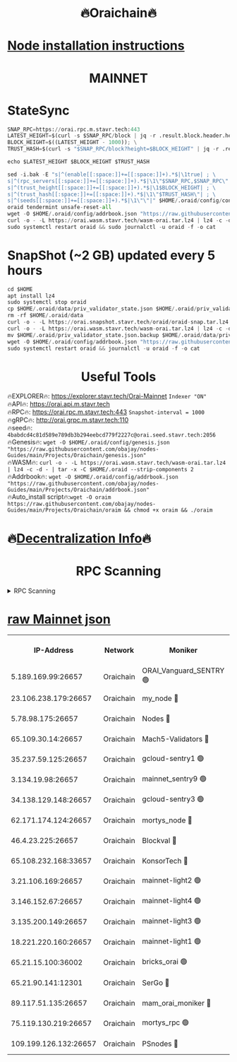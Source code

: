 <h1 align="center"> 🔥Oraichain🔥</h1>

[Node installation instructions](https://github.com/obajay/nodes-Guides/tree/main/Projects/Oraichain)
=
<h1 align="center"> MAINNET</h1>

# StateSync
```python
SNAP_RPC=https://orai.rpc.m.stavr.tech:443
LATEST_HEIGHT=$(curl -s $SNAP_RPC/block | jq -r .result.block.header.height); \
BLOCK_HEIGHT=$((LATEST_HEIGHT - 1000)); \
TRUST_HASH=$(curl -s "$SNAP_RPC/block?height=$BLOCK_HEIGHT" | jq -r .result.block_id.hash)

echo $LATEST_HEIGHT $BLOCK_HEIGHT $TRUST_HASH

sed -i.bak -E "s|^(enable[[:space:]]+=[[:space:]]+).*$|\1true| ; \
s|^(rpc_servers[[:space:]]+=[[:space:]]+).*$|\1\"$SNAP_RPC,$SNAP_RPC\"| ; \
s|^(trust_height[[:space:]]+=[[:space:]]+).*$|\1$BLOCK_HEIGHT| ; \
s|^(trust_hash[[:space:]]+=[[:space:]]+).*$|\1\"$TRUST_HASH\"| ; \
s|^(seeds[[:space:]]+=[[:space:]]+).*$|\1\"\"|" $HOME/.oraid/config/config.toml
oraid tendermint unsafe-reset-all
wget -O $HOME/.oraid/config/addrbook.json "https://raw.githubusercontent.com/obajay/nodes-Guides/main/Projects/Oraichain/addrbook.json"
curl -o - -L https://orai.wasm.stavr.tech/wasm-orai.tar.lz4 | lz4 -c -d - | tar -x -C $HOME/.oraid --strip-components 2
sudo systemctl restart oraid && sudo journalctl -u oraid -f -o cat
```
# SnapShot (~2 GB) updated every 5 hours
```python
cd $HOME
apt install lz4
sudo systemctl stop oraid
cp $HOME/.oraid/data/priv_validator_state.json $HOME/.oraid/priv_validator_state.json.backup
rm -rf $HOME/.oraid/data
curl -o - -L https://orai.snapshot.stavr.tech/oraid/oraid-snap.tar.lz4 | lz4 -c -d - | tar -x -C $HOME/.oraid --strip-components 2
curl -o - -L https://orai.wasm.stavr.tech/wasm-orai.tar.lz4 | lz4 -c -d - | tar -x -C $HOME/.oraid --strip-components 2
mv $HOME/.oraid/priv_validator_state.json.backup $HOME/.oraid/data/priv_validator_state.json
wget -O $HOME/.oraid/config/addrbook.json "https://raw.githubusercontent.com/obajay/nodes-Guides/main/Projects/Oraichain/addrbook.json"
sudo systemctl restart oraid && journalctl -u oraid -f -o cat
```

 <h1 align="center"> Useful Tools</h1>

🔥EXPLORER🔥:     https://explorer.stavr.tech/Orai-Mainnet        `Indexer "ON"` \
🔥API🔥:          https://orai.api.m.stavr.tech \
🔥RPC🔥:          https://orai.rpc.m.stavr.tech:443              `Snapshot-interval = 1000` \
🔥gRPC🔥:         http://orai.grpc.m.stavr.tech:110 \
🔥seed🔥:      `4babdcd4c81d589e789db3b294eebcd779f2227c@orai.seed.stavr.tech:2056` \
🔥Genesis🔥:   `wget -O $HOME/.oraid/config/genesis.json "https://raw.githubusercontent.com/obajay/nodes-Guides/main/Projects/Oraichain/genesis.json"` \
🔥WASM🔥:      `curl -o - -L https://orai.wasm.stavr.tech/wasm-orai.tar.lz4 | lz4 -c -d - | tar -x -C $HOME/.oraid --strip-components 2` \
🔥Addrbook🔥:  `wget -O $HOME/.oraid/config/addrbook.json "https://raw.githubusercontent.com/obajay/nodes-Guides/main/Projects/Oraichain/addrbook.json"` \
🔥Auto_install script🔥:`wget -O oraim https://raw.githubusercontent.com/obajay/nodes-Guides/main/Projects/Oraichain/oraim && chmod +x oraim && ./oraim`

🔥[Decentralization Info](https://github.com/obajay/StateSync-snapshots/tree/main/Projects/Oraichain/Decentralization)🔥
=
<h1 align="center"> RPC Scanning</h1>

<details>
<summary>RPC Scanning</summary>

<h2 align="center"> We scan nodes in real time every 4 hours. And we provide the final result of RPC endpoints.
We cannot influence the operation of these nodes in any way. </h2>


```python
If Voting Power is higher than 0 --> then the Node is a validator of the network and may be subject to attack and be a potential threat to the chain.
```
```python
We marked such validators with a red symbol
```

</details>

[raw Mainnet json](https://rpc-check.oraim.stavr.tech/oraim/rpc-oraim-result.json)
=


<table><tr><th>IP-Address</th><th>Network</th><th>Moniker</th><th>Latest Block Height</th><th>Earliest Block Height</th><th>Catching Up</th><th>Tx Index</th><th>Voting Power</th><th>Scan Time</th></tr><tr><td>5.189.169.99:26657</td><td>Oraichain</td><td>ORAI_Vanguard_SENTRY 🟢</td><td>16008542</td><td>0</td><td>False</td><td>on</td><td>0</td><td>2024-03-01T13:42:49.170948420UTC</td></tr><tr><td>23.106.238.179:26657</td><td>Oraichain</td><td>my_node 🔴</td><td>16008545</td><td>0</td><td>False</td><td>on</td><td>303758</td><td>2024-03-01T13:43:03.714145605UTC</td></tr><tr><td>5.78.98.175:26657</td><td>Oraichain</td><td>Nodes 🔴</td><td>16008547</td><td>0</td><td>False</td><td>off</td><td>166132</td><td>2024-03-01T13:43:17.038272400UTC</td></tr><tr><td>65.109.30.14:26657</td><td>Oraichain</td><td>Mach5-Validators 🔴</td><td>16008551</td><td>0</td><td>False</td><td>off</td><td>644</td><td>2024-03-01T13:43:39.583967102UTC</td></tr><tr><td>35.237.59.125:26657</td><td>Oraichain</td><td>gcloud-sentry1 🟢</td><td>16008542</td><td>1</td><td>False</td><td>on</td><td>0</td><td>2024-03-01T13:42:46.425841849UTC</td></tr><tr><td>3.134.19.98:26657</td><td>Oraichain</td><td>mainnet_sentry9 🟢</td><td>16008546</td><td>1</td><td>False</td><td>on</td><td>0</td><td>2024-03-01T13:43:11.436136473UTC</td></tr><tr><td>34.138.129.148:26657</td><td>Oraichain</td><td>gcloud-sentry3 🟢</td><td>16008549</td><td>1</td><td>False</td><td>on</td><td>0</td><td>2024-03-01T13:43:29.540768950UTC</td></tr><tr><td>62.171.174.124:26657</td><td>Oraichain</td><td>mortys_node 🔴</td><td>16008551</td><td>1</td><td>False</td><td>off</td><td>168570</td><td>2024-03-01T13:43:39.823465754UTC</td></tr><tr><td>46.4.23.225:26657</td><td>Oraichain</td><td>Blockval 🔴</td><td>16008552</td><td>10774049</td><td>False</td><td>off</td><td>283589</td><td>2024-03-01T13:43:44.597916450UTC</td></tr><tr><td>65.108.232.168:33657</td><td>Oraichain</td><td>KonsorTech 🔴</td><td>16008542</td><td>14344801</td><td>False</td><td>off</td><td>50560</td><td>2024-03-01T13:42:45.775116584UTC</td></tr><tr><td>3.21.106.169:26657</td><td>Oraichain</td><td>mainnet-light2 🟢</td><td>16008545</td><td>15275144</td><td>False</td><td>on</td><td>0</td><td>2024-03-01T13:43:06.382189101UTC</td></tr><tr><td>3.146.152.67:26657</td><td>Oraichain</td><td>mainnet-light4 🟢</td><td>16008547</td><td>15275144</td><td>False</td><td>on</td><td>0</td><td>2024-03-01T13:43:16.166777535UTC</td></tr><tr><td>3.135.200.149:26657</td><td>Oraichain</td><td>mainnet-light3 🟢</td><td>16008548</td><td>15275144</td><td>False</td><td>on</td><td>0</td><td>2024-03-01T13:43:19.760303640UTC</td></tr><tr><td>18.221.220.160:26657</td><td>Oraichain</td><td>mainnet-light1 🟢</td><td>16008549</td><td>15643601</td><td>False</td><td>on</td><td>0</td><td>2024-03-01T13:43:26.499791406UTC</td></tr><tr><td>65.21.15.100:36002</td><td>Oraichain</td><td>bricks_orai 🟢</td><td>16008552</td><td>15848470</td><td>False</td><td>on</td><td>0</td><td>2024-03-01T13:43:44.355864256UTC</td></tr><tr><td>65.21.90.141:12301</td><td>Oraichain</td><td>SerGo 🔴</td><td>16008550</td><td>15908549</td><td>False</td><td>off</td><td>1</td><td>2024-03-01T13:43:31.902391129UTC</td></tr><tr><td>89.117.51.135:26657</td><td>Oraichain</td><td>mam_orai_moniker 🔴</td><td>16008542</td><td>15951001</td><td>False</td><td>on</td><td>5</td><td>2024-03-01T13:42:46.731771652UTC</td></tr><tr><td>75.119.130.219:26657</td><td>Oraichain</td><td>mortys_rpc 🟢</td><td>16008550</td><td>15960001</td><td>False</td><td>on</td><td>0</td><td>2024-03-01T13:43:34.888611167UTC</td></tr><tr><td>109.199.126.132:26657</td><td>Oraichain</td><td>PSnodes 🔴</td><td>16008549</td><td>15964001</td><td>False</td><td>on</td><td>14</td><td>2024-03-01T13:43:26.810391390UTC</td></tr></table>
